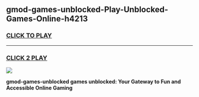 
## gmod-games-unblocked-Play-Unblocked-Games-Online-h4213
<h3>
<a href="https://premium76.site?title=gmod-games-unblocked&ref=25A">CLICK TO PLAY</a></h3>
<hr>

<h3>
<a href="https://premium76.site?title=gmod-games-unblocked&ref=25A">CLICK 2 PLAY</a>
  
</h3>

<a href="https://premium76.site?title=gmod-games-unblocked&ref=25A"><img src="https://clearcache.store/games.png"></a>


**gmod-games-unblocked games unblocked: Your Gateway to Fun and Accessible Online Gaming**
